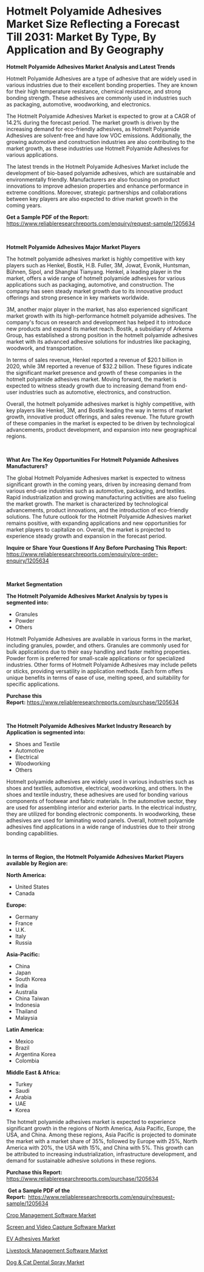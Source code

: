 <p><h1>Hotmelt Polyamide Adhesives Market Size Reflecting a Forecast Till 2031: Market By Type, By Application and By Geography</h1></p><p><strong>Hotmelt Polyamide Adhesives Market Analysis and Latest Trends</strong></p>
<p><p>Hotmelt Polyamide Adhesives are a type of adhesive that are widely used in various industries due to their excellent bonding properties. They are known for their high temperature resistance, chemical resistance, and strong bonding strength. These adhesives are commonly used in industries such as packaging, automotive, woodworking, and electronics.</p><p>The Hotmelt Polyamide Adhesives Market is expected to grow at a CAGR of 14.2% during the forecast period. The market growth is driven by the increasing demand for eco-friendly adhesives, as Hotmelt Polyamide Adhesives are solvent-free and have low VOC emissions. Additionally, the growing automotive and construction industries are also contributing to the market growth, as these industries use Hotmelt Polyamide Adhesives for various applications.</p><p>The latest trends in the Hotmelt Polyamide Adhesives Market include the development of bio-based polyamide adhesives, which are sustainable and environmentally friendly. Manufacturers are also focusing on product innovations to improve adhesion properties and enhance performance in extreme conditions. Moreover, strategic partnerships and collaborations between key players are also expected to drive market growth in the coming years.</p></p>
<p><strong>Get a Sample PDF of the Report:&nbsp;</strong> <a href="https://www.reliableresearchreports.com/enquiry/request-sample/1205634">https://www.reliableresearchreports.com/enquiry/request-sample/1205634</a></p>
<p>&nbsp;</p>
<p><strong>Hotmelt Polyamide Adhesives Major Market Players</strong></p>
<p><p>The hotmelt polyamide adhesives market is highly competitive with key players such as Henkel, Bostik, H.B. Fuller, 3M, Jowat, Evonik, Huntsman, Bühnen, Sipol, and Shanghai Tianyang. Henkel, a leading player in the market, offers a wide range of hotmelt polyamide adhesives for various applications such as packaging, automotive, and construction. The company has seen steady market growth due to its innovative product offerings and strong presence in key markets worldwide.</p><p>3M, another major player in the market, has also experienced significant market growth with its high-performance hotmelt polyamide adhesives. The company's focus on research and development has helped it to introduce new products and expand its market reach. Bostik, a subsidiary of Arkema Group, has established a strong position in the hotmelt polyamide adhesives market with its advanced adhesive solutions for industries like packaging, woodwork, and transportation.</p><p>In terms of sales revenue, Henkel reported a revenue of $20.1 billion in 2020, while 3M reported a revenue of $32.2 billion. These figures indicate the significant market presence and growth of these companies in the hotmelt polyamide adhesives market. Moving forward, the market is expected to witness steady growth due to increasing demand from end-user industries such as automotive, electronics, and construction.</p><p>Overall, the hotmelt polyamide adhesives market is highly competitive, with key players like Henkel, 3M, and Bostik leading the way in terms of market growth, innovative product offerings, and sales revenue. The future growth of these companies in the market is expected to be driven by technological advancements, product development, and expansion into new geographical regions.</p></p>
<p>&nbsp;</p>
<p><strong>What Are The Key Opportunities For Hotmelt Polyamide Adhesives Manufacturers?</strong></p>
<p><p>The global Hotmelt Polyamide Adhesives market is expected to witness significant growth in the coming years, driven by increasing demand from various end-use industries such as automotive, packaging, and textiles. Rapid industrialization and growing manufacturing activities are also fueling the market growth. The market is characterized by technological advancements, product innovations, and the introduction of eco-friendly solutions. The future outlook for the Hotmelt Polyamide Adhesives market remains positive, with expanding applications and new opportunities for market players to capitalize on. Overall, the market is projected to experience steady growth and expansion in the forecast period.</p></p>
<p><strong>Inquire or Share Your Questions If Any Before Purchasing This Report:</strong> <a href="https://www.reliableresearchreports.com/enquiry/pre-order-enquiry/1205634">https://www.reliableresearchreports.com/enquiry/pre-order-enquiry/1205634</a></p>
<p>&nbsp;</p>
<p><strong>Market Segmentation</strong></p>
<p><strong>The Hotmelt Polyamide Adhesives Market Analysis by types is segmented into:</strong></p>
<p><ul><li>Granules</li><li>Powder</li><li>Others</li></ul></p>
<p><p>Hotmelt Polyamide Adhesives are available in various forms in the market, including granules, powder, and others. Granules are commonly used for bulk applications due to their easy handling and faster melting properties. Powder form is preferred for small-scale applications or for specialized industries. Other forms of Hotmelt Polyamide Adhesives may include pellets or sticks, providing versatility in application methods. Each form offers unique benefits in terms of ease of use, melting speed, and suitability for specific applications.</p></p>
<p><strong>Purchase this Report:&nbsp;</strong><a href="https://www.reliableresearchreports.com/purchase/1205634">https://www.reliableresearchreports.com/purchase/1205634</a></p>
<p>&nbsp;</p>
<p><strong>The Hotmelt Polyamide Adhesives Market Industry Research by Application is segmented into:</strong></p>
<p><ul><li>Shoes and Textile</li><li>Automotive</li><li>Electrical</li><li>Woodworking</li><li>Others</li></ul></p>
<p><p>Hotmelt polyamide adhesives are widely used in various industries such as shoes and textiles, automotive, electrical, woodworking, and others. In the shoes and textile industry, these adhesives are used for bonding various components of footwear and fabric materials. In the automotive sector, they are used for assembling interior and exterior parts. In the electrical industry, they are utilized for bonding electronic components. In woodworking, these adhesives are used for laminating wood panels. Overall, hotmelt polyamide adhesives find applications in a wide range of industries due to their strong bonding capabilities.</p></p>
<p>&nbsp;</p>
<p><strong>In terms of Region, the Hotmelt Polyamide Adhesives Market Players available by Region are:</strong></p>
<p>
    <p> <strong> North America: </strong>
        <ul>
            <li>United States</li>
            <li>Canada</li>
        </ul>
        </p> 
    <p> <strong> Europe: </strong>
        <ul>
            <li>Germany</li>
            <li>France</li>
            <li>U.K.</li>
            <li>Italy</li>
            <li>Russia</li>
        </ul>
        </p> 
    <p> <strong> Asia-Pacific: </strong>
        <ul>
            <li>China</li>
            <li>Japan</li>
            <li>South Korea</li>
            <li>India</li>
            <li>Australia</li>
            <li>China Taiwan</li>
            <li>Indonesia</li>
            <li>Thailand</li>
            <li>Malaysia</li>
        </ul>
        </p> 
    <p> <strong> Latin America: </strong>
        <ul>
            <li>Mexico</li>
            <li>Brazil</li>
            <li>Argentina Korea</li>
            <li>Colombia</li>
        </ul>
        </p> 
    <p> <strong> Middle East & Africa: </strong>
        <ul>
            <li>Turkey</li>
            <li>Saudi</li>
            <li>Arabia</li>
            <li>UAE</li>
            <li>Korea</li>
        </ul>
    </p>
    </p>
<p><p>The hotmelt polyamide adhesives market is expected to experience significant growth in the regions of North America, Asia Pacific, Europe, the USA, and China. Among these regions, Asia Pacific is projected to dominate the market with a market share of 35%, followed by Europe with 25%, North America with 20%, the USA with 15%, and China with 5%. This growth can be attributed to increasing industrialization, infrastructure development, and demand for sustainable adhesive solutions in these regions.</p></p>
<p><strong>Purchase this Report: </strong><a href="https://www.reliableresearchreports.com/purchase/1205634">https://www.reliableresearchreports.com/purchase/1205634</a></p>
<p>&nbsp;<strong>Get a Sample PDF of the Report:&nbsp;&nbsp;</strong><a href="https://www.reliableresearchreports.com/enquiry/request-sample/1205634">https://www.reliableresearchreports.com/enquiry/request-sample/1205634</a></p>
<p><strong></strong></p>
<p><p><a href="https://medium.com/@sarahchavez1995/crop-management-software-market-comprehensive-assessment-by-type-application-and-geography-d48fe79d8209">Crop Management Software Market</a></p><p><a href="https://medium.com/@sarahchavez1995/screen-and-video-capture-software-market-exploring-market-share-market-trends-and-future-growth-ac4ce84c324a">Screen and Video Capture Software Market</a></p><p><a href="https://github.com/mbisetmhermsr/Market-Research-Report-List-1/blob/main/ev-adhesives-market.md">EV Adhesives Market</a></p><p><a href="https://medium.com/@sarahchavez1995/livestock-management-software-market-size-and-market-trends-complete-industry-overview-2024-to-44023d4024cd">Livestock Management Software Market</a></p><p><a href="https://github.com/santosh758595/Market-Research-Report-List-3/blob/main/dog-cat-dental-spray-market.md">Dog & Cat Dental Spray Market</a></p></p>